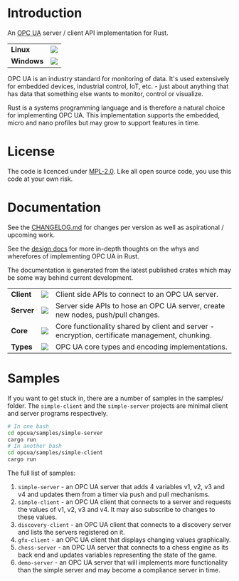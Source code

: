 # Introduction

An [OPC UA](https://opcfoundation.org/about/opc-technologies/opc-ua/) server / client API implementation for Rust.

<table>
  <tr>
    <td><b>Linux</b></td>
    <td><a href="https://travis-ci.org/locka99/opcua" title="Travis Build Status"><img src="https://travis-ci.org/locka99/opcua.svg?branch=master"></img></a></td>
  </tr>
  <tr>
    <td><b>Windows</b></td>
    <td><a href="https://ci.appveyor.com/project/locka99/opcua" title="AppVeyor Build Status"><img src="https://ci.appveyor.com/api/projects/status/s4ndusio664o1349?svg=true"></img></a></td>
  </tr>
</table>

OPC UA is an industry standard for monitoring of data. It's used extensively for embedded devices, industrial control, IoT,
etc. - just about anything that has data that something else wants to monitor, control or visualize. 

Rust is a systems programming language and is therefore a natural choice for implementing OPC UA. This implementation 
supports the embedded, micro and nano profiles but may grow to support features in time.

# License

The code is licenced under [MPL-2.0](https://opensource.org/licenses/MPL-2.0). Like all open source code, you use this code at your own risk. 

# Documentation

See the [CHANGELOG.md](./CHANGELOG.md) for changes per version as well as aspirational / upcoming work.

See the [design docs](./docs/README.md) for more in-depth thoughts on the whys and wherefores of implementing OPC UA in Rust.

The documentation is generated from the latest published crates which may be some way behind current development. 

<table>
    <tr>
        <td><b>Client</b></td>
        <td><a href="https://docs.rs/opcua-client"><img src="https://docs.rs/opcua-client/badge.svg"></img></a></td>
        <td>Client side APIs to connect to an OPC UA server.</td>
    </tr>
    <tr>
        <td><b>Server</b></td>
        <td><a href="https://docs.rs/opcua-server"><img src="https://docs.rs/opcua-server/badge.svg"></img></a></td>
        <td>Server side APIs to hose an OPC UA server, create new nodes, push/pull changes.</td>
    </tr>
    <tr>
        <td><b>Core</b></td>
        <td><a href="https://docs.rs/opcua-core"><img src="https://docs.rs/opcua-core/badge.svg"></img></a></td>
        <td>Core functionality shared by client and server - encryption, certificate management, chunking.</td>
    </tr>
    <tr>
        <td><b>Types</b></td>
        <td><a href="https://docs.rs/opcua-types"><img src="https://docs.rs/opcua-types/badge.svg"></img></a></td>
        <td>OPC UA core types and encoding implementations.</td>
    </tr>
</table>

# Samples

If you want to get stuck in, there are a number of samples in the samples/ folder. The `simple-client` and the `simple-server` projects are
minimal client and server programs respectively.

```bash
# In one bash
cd opcua/samples/simple-server
cargo run
# In another bash
cd opcua/samples/simple-client
cargo run
```

The full list of samples:

1. `simple-server` - an OPC UA server that adds 4 variables v1, v2, v3 and v4 and updates them from a timer via push and pull mechanisms.
2. `simple-client` - an OPC UA client that connects to a server and requests the values of v1, v2, v3 and v4. It may also subscribe to changes to these values.
3. `discovery-client` - an OPC UA client that connects to a discovery server and lists the servers registered on it.
4. `gfx-client` - an OPC UA client that displays changing values graphically.
5. `chess-server` - an OPC UA server that connects to a chess engine as its back end and updates variables representing the state of the game.
6. `demo-server` - an OPC UA server that will implements more functionality than the simple server and may become a compliance server in time.
